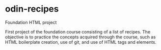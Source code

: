# odin-recipes
Foundation HTML project

First project of the foundation course consisting of a list of recipes.
The objective is to practice the concepts acquired through the course, such as HTML boilerplate creation,
use of git, and use of HTML tags and elements.
